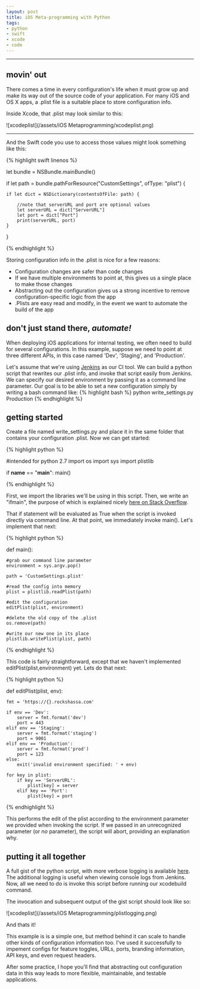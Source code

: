 ```yaml
---
layout: post
title: iOS Meta-programming with Python
tags:
- python
- swift
- xcode
- code
---
```


----

movin' out
----------

There comes a time in every configuration's life when it must grow up and make its way out of the source code of your application. For many iOS and OS X apps, a .plist file is a suitable place to store configuration info. 

Inside Xcode, that .plist may look similar to this:


![xcodeplist](/assets/iOS Metaprogramming/xcodeplist.png)

----
And the Swift code you use to access those values might look something like this:


{% highlight swift linenos %}

let bundle = NSBundle.mainBundle()
        
if let path = bundle.pathForResource("CustomSettings", ofType: "plist") {
    
    if let dict = NSDictionary(contentsOfFile: path) {

        //note that serverURL and port are optional values        
        let serverURL = dict["ServerURL"]
        let port = dict["Port"]
        print(serverURL, port)
    }
}

{% endhighlight %}

Storing configuration info in the .plist is nice for a few reasons:

* Configuration changes are safer than code changes
* If we have multiple environments to point at, this gives us a single place to make those changes
* Abstracting out the configuration gives us a strong incentive to remove configuration-specific logic from the app
* .Plists are easy read and modify, in the event we want to automate the build of the app


don't just stand there, *automate!*
---------------------------------

When deploying iOS applications for internal testing, we often need to build for several configurations. In this example, suppose we need to point at three different APIs, in this case named 'Dev', 'Staging', and 'Production'. 

Let's assume that we're using [Jenkins](https://jenkins-ci.org/) as our CI tool. We can build a python script that rewrites our .plist info, and invoke that script easily from Jenkins. We can specify our desired environment by passing it as a command line parameter. Our goal is to be able to set a new configuration simply by writing a bash command like:
{% highlight bash %}
python write_settings.py Production
{% endhighlight %}

getting started
---------------

Create a file named write_settings.py and place it in the same folder that contains your configuration .plist. Now we can get started:

{% highlight python %}

#intended for python 2.7
import os
import sys
import plistlib

if __name__ == "__main__":
	main()

{% endhighlight %}

First, we import the libraries we'll be using in this script. Then, we write an "ifmain", the purpose of which is explained nicely [here on Stack Overflow](http://stackoverflow.com/questions/419163/what-does-if-name-main-do).

That if statement will be evaluated as True when the script is invoked directly via command line. At that point, we immediately invoke main(). Let's implement that next:

{% highlight python %}

def main():

	#grab our command line parameter
	environment = sys.argv.pop()

	path = 'CustomSettings.plist'

	#read the config into memory
	plist = plistlib.readPlist(path)

	#edit the configuration
	editPlist(plist, environment)

	#delete the old copy of the .plist
	os.remove(path)
	
	#write our new one in its place
	plistlib.writePlist(plist, path)
	

{% endhighlight %}

This code is fairly straightforward, except that we haven't implemented editPlist(plist,environment) yet. Lets do that next:

{% highlight python %}

def editPlist(plist, env):

	fmt = 'https://{}.rockshassa.com'

	if env == 'Dev':
		server = fmt.format('dev')
		port = 443
	elif env == 'Staging':
		server = fmt.format('staging')
		port = 9001
	elif env == 'Production':
		server = fmt.format('prod')
		port = 123
	else:
		exit('invalid environment specified: ' + env)
	
	for key in plist:
		if key == 'ServerURL':
			plist[key] = server
		elif key == 'Port':
			plist[key] = port	

{% endhighlight %}

This performs the edit of the plist according to the environment parameter we provided when invoking the script. If we passed in an unrecognized parameter (or _no_ parameter), the script will abort, providing an explanation why. 

putting it all together
-------

A full gist of the python script, with more verbose logging is available [here](https://gist.github.com/rockshassa/b45edf149479b357c57f). The additional logging is useful when viewing console logs from Jenkins. Now, all we need to do is invoke this script before running our xcodebuild command. 

The invocation and subsequent output of the gist script should look like so:

![xcodeplist](/assets/iOS Metaprogramming/plistlogging.png)


And thats it! 

This example is is a simple one, but method behind it can scale to handle other kinds of configuration information too. I've used it successfully to impement configs for feature toggles, URLs, ports, branding information, API keys, and even request headers. 

After some practice, I hope you'll find that abstracting out configuration data in this way leads to more flexible, maintainable, and testable applications. 
